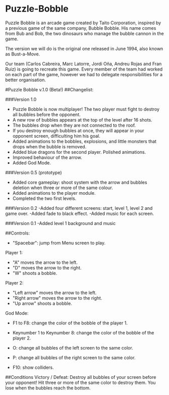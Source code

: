 ﻿# Puzzle-Bobble
Puzzle Bobble is an arcade game created by Taito Corporation, inspired by a previous game of the same company, Bubble Bobble. 
His name comes from Bub and Bob, the two dinosaurs who manage the bubble cannon in the game.

The version we will do is the original one released in June 1994, also known as Bust-a-Move.

Our team (Carlos Cabreira, Marc Latorre, Jordi Oña, Andreu Rojas and Fran Ruiz) is going to recreate this game.
Every member of the team had worked on each part of the game, however we had to delegate responsibilities 
for a better organisation.

#Puzzle Bobble v.1.0 (Beta!)
##Changelist:

###Version 1.0
- Puzzle Bobble is now multiplayer! The two player must fight to destroy all bubbles before the opponent. 
- A new row of bubbles appears at the top of the level after 16 shots.
- The bubbles drop when they are not connected to the roof.
- If you destroy enough bubbles at once, they will appear in your opponent screen, difficulting him his goal.
- Added animations to the bobbles, explosions, and little monsters that drops when the bubble is removed.
- Added blue dragons for the second player. Polished animations. 
- Improved behaviour of the arrow.
- Added God Mode. 

###Version 0.5 (prototype)
- Added core gameplay: shoot system with the arrow and bubbles deletion
  when three or more of the same colour.
- Added animations to the player module.
- Completed the two first levels.

###Version 0.2
-Added four different screens: start, level 1, level 2 and game over.
-Added fade to black effect.
-Added music for each screen.

###Version 0.1
-Added level 1 background and music

##Controls:

- "Spacebar": jump from Menu screen to play.

 Player 1:

- "A" moves the arrow to the left.
- "D" moves the arrow to the right.
- "W" shoots a bobble.

 Player 2:

- "Left arrow" moves the arrow to the left.
- "Right arrow" moves the arrow to the right.
- "Up arrow" shoots a bobble.

 God Mode:

- F1 to F8: change the color of the bobble of the player 1.
- Keynumber 1 to Keynumber 8: change the color of the bobble of the player 2.

- O: change all bubbles of the left screen to the same color.
- P: change all bubbles of the right screen to the same color.

- F10: show colliders.



##Conditions Victory / Defeat:
 Destroy all bubbles of your screen before your opponent! Hit three or more of the same color to destroy them.
You lose when the bubbles reach the bottom.

